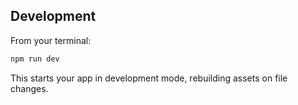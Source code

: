 ## Development

From your terminal:

```sh
npm run dev
```

This starts your app in development mode, rebuilding assets on file changes.

